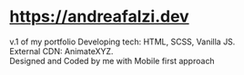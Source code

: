 # https://andreafalzi.dev

v.1 of my portfolio
Developing tech: HTML, SCSS, Vanilla JS. \
External CDN: AnimateXYZ. \
Designed and Coded by me with Mobile first approach
